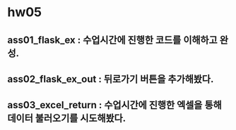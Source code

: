 # hw05
## ass01_flask_ex : 수업시간에 진행한 코드를 이해하고 완성.
## ass02_flask_ex_out : 뒤로가기 버튼을 추가해봤다.
## ass03_excel_return : 수업시간에 진행한 엑셀을 통해 데이터 불러오기를 시도해봤다.

